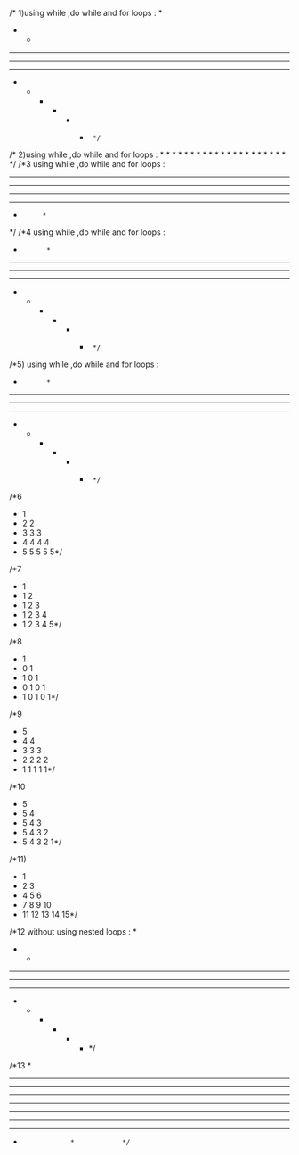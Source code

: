 /* 1)using while ,do while and for loops :
 *              
 * *          
 * * *           
 * * * *        
 * * * * *          
 * * * * * *      */
/*  2)using while ,do while and for loops :
     * * * * * *
     * * * * *
     * * * *
     * * *
     * *
     *       */
/*3	using while ,do while and for loops :
 *  * * * * *
 *    * * * *
 *      * * *
 *        * *
 *          *
*/
/*4	using while ,do while and for loops :
 *	         *
 *	       * *
 *	     * * *
 *	   * * * *
 *	 * * * * *      */

/*5)	using while ,do while and for loops :
 *	         *
 *	       *   *
 *	     *   *   *
 *	   *   *   *   *
 *	 *   *   *   *   *      */

/*6	
 * 1
 * 2 2
 * 3 3 3
 * 4 4 4 4
 * 5 5 5 5 5*/

/*7
 * 1
 * 1 2
 * 1 2 3
 * 1 2 3 4
 * 1 2 3 4 5*/

/*8	
 * 1
 * 0 1
 * 1 0 1
 * 0 1 0 1
 * 1 0 1 0 1*/

/*9	
 * 5
 * 4 4
 * 3 3 3
 * 2 2 2 2
 * 1 1 1 1 1*/

/*10	
 * 5
 * 5 4
 * 5 4 3
 * 5 4 3 2
 * 5 4 3 2 1*/

/*11)	
 * 1
 * 2 3
 * 4 5 6
 * 7 8 9 10 
 * 11 12 13 14 15*/

/*12	without using nested loops :
 *
 * *
 * * *
 * * * *
 * * * * *
 * * * * * *  */

/*13	             *
 *               * * *
 *             * * * * *
 *           * * * * * * *
 *         * * * * * * * * *
 *           * * * * * * *
 *             * * * * *
 *               * * *
 *                 *			*/

